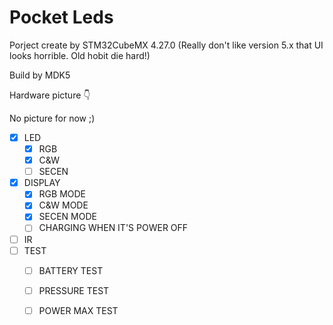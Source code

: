 # Pocket Leds

Porject create by STM32CubeMX 4.27.0 (Really don't like version 5.x that UI looks horrible. Old hobit die hard!)

Build by MDK5

Hardware picture  👇

No picture for now ;)

- [x] LED
  - [x] RGB
  - [x] C&W
  - [ ] SECEN
- [x] DISPLAY
  - [x] RGB MODE
  - [x] C&W MODE
  - [x] SECEN MODE
  - [ ] CHARGING WHEN IT'S POWER OFF
- [ ] IR
- [ ] TEST
  - [ ] BATTERY TEST
  - [ ] PRESSURE TEST
  - [ ] POWER MAX TEST

